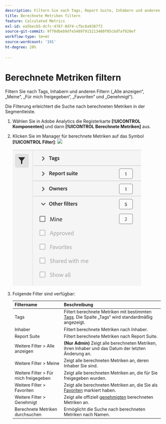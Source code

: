```yaml
---
description: Filtern Sie nach Tags, Report Suite, Inhabern und anderen Filtern (Alle anzeigen, Meine, Für mich freigegeben, Favoriten und Genehmigt).
title: Berechnete Metriken filtern
feature: Calculated Metrics
exl-id: ea5becb5-dcfc-4787-8d74-cfbc8a9387f3
source-git-commit: 9f70dbeb9dfe54897915213480f05cbdfaf920ef
workflow-type: tm+mt
source-wordcount: '191'
ht-degree: 28%

---
```


# Berechnete Metriken filtern

Filtern Sie nach Tags, Inhabern und anderen Filtern („Alle anzeigen“, „Meine“, „Für mich freigegeben“, „Favoriten“ und „Genehmigt“).

Die Filterung erleichtert die Suche nach berechneten Metriken in der Segmentleiste.

1. Wählen Sie in Adobe Analytics die Registerkarte **[!UICONTROL Komponenten]** und dann **[!UICONTROL Berechnete Metriken]** aus.

1. Klicken Sie im Manager für berechnete Metriken auf das Symbol **[!UICONTROL Filter]**: ![](https://spectrum.adobe.com/static/icons/workflow_18/Smock_Filter_18_N.svg)

   ![](assets/filtering.png)

1. Folgende Filter sind verfügbar:

   | Filtername | Beschreibung |
   |---|---|
   | Tags | Filtert berechnete Metriken mit bestimmten [Tags](/help/components/c-calcmetrics/c-workflow/cm-workflow/cm-tagging.md). Die Spalte „Tags“ wird standardmäßig angezeigt. |
   | Inhaber | Filtert berechnete Metriken nach Inhaber. |
   | Report Suite | Filtert berechnete Metriken nach Report Suite. |
   | Weitere Filter > Alle anzeigen | **(Nur Admin)** Zeigt alle berechneten Metriken, ihren Inhaber und das Datum der letzten Änderung an. |
   | Weitere Filter > Meine | Zeigt alle berechneten Metriken an, deren Inhaber Sie sind. |
   | Weitere Filter > Für mich freigegeben | Zeigt alle berechneten Metriken an, die für Sie freigegeben wurden.[](/help/components/c-calcmetrics/c-workflow/cm-workflow/cm-sharing.md) |
   | Weitere Filter > Favoriten | Zeigt alle berechneten Metriken an, die Sie als [Favoriten](/help/components/segmentation/segmentation-workflow/t-seg-favorite.md) markiert haben. |
   | Weitere Filter > Genehmigt | Zeigt alle offiziell [genehmigten](/help/components/c-calcmetrics/c-workflow/cm-workflow/cm-approving.md) berechneten Metriken an. |
   | Berechnete Metriken durchsuchen | Ermöglicht die Suche nach berechneten Metriken nach Namen. |
